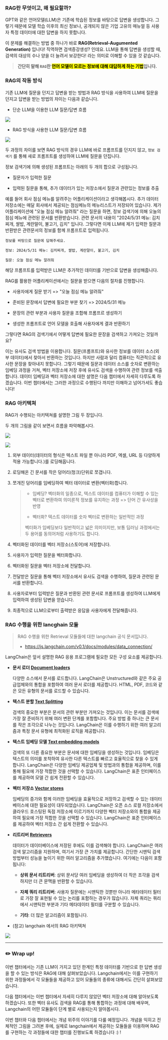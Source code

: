 ### RAG란 무엇이고, 왜 필요할까?

GPT와 같은 언어모델(LLM)은 기존에 학습된 정보를 바탕으로 답변을 생성합니다. 그렇기 때문에 모델 학습 이후의 최신 정보나, 공개되지 않은 기업 고유의 매뉴얼 등 사용자 특정 데이터에 대한 답변을 하지 못합니다. 

이 문제를 해결하는 방법 중 하나가 바로 **RAG(Retrieval-Augumented Generation)** 입니다! 직역하면 검색증강생성? 인데요. LLM을 통해 답변을 생성할 때, 검색의 대상의 수나 양을 더 늘려서 보강한다! 라는 의미로 이해할 수 있을 것 같습니다.

> **간단히 말해 `RAG`란 <mark>언어 모델이 모르는 정보에 대해 대답하게 하는 기법</mark>입니다.**

### RAG의 작동 방식

기존 LLM에 질문을 던지고 답변을 받는 방법과 RAG 방식을 사용하여 LLM에 질문을 던지고 답변을 받는 방법의 차이는 다음과 같습니다.

- 단순 LLM을 이용한 LLM 질문/답변 흐름

![](uploads/[%2302_Langchain모듈]-02_Retrieval_1_RAG/2024-05-31-10-53-10-image.png)

- RAG 방식을 사용한 LLM 질문/답변 흐름

![](uploads/[%2302_Langchain모듈]-02_Retrieval_1_RAG/2024-05-31-10-54-03-image.png)

두 과정의 차이를 보면 RAG 방식의 경우 LLM에 바로 프롬프트를 던지지 않고, `정보 검색기` 를 통해 새로 프롬프트를 생성하여 LLM에 질문을 던집니다.

정보 검색기에 의해 생성된 프롬프트는 아래의 두 개의 합으로 구성됩니다.

- 질문자가 입력한 질문

- 입력된 질문을 통해, 추가 데이터가 있는 저장소에서 질문과 관련있는 정보를 추출

예를 들어 회사 점심 메뉴를 알려주는 어플리케이션이라고 생각해봅시다. 추가 데이터 저장소에는 매달 회사에서 제공되는 점심메뉴의 메뉴리스트가 저장되어 있습니다. 제가 어플리케이션에 "오늘 점심 메뉴 알려줘" 라는 질문을 하면, 정보 검색기에 의해 오늘의 점심 메뉴에 관련된 문서를 반환받습니다. 관련 문서의 내용이 "2024/5/31 메뉴: 김치찌개, 쌀밥, 계란말이, 불고기, 김치" 입니다. 그렇다면 이제 LLM에 제가 입력한 질문과 반환받은 관련문서의 정보를 함께 프롬프트로 입력됩니다.

```
정보를 바탕으로 질문에 답해주세요.

정보: 2024/5/31 메뉴: 김치찌개, 쌀밥, 계란말이, 불고기, 김치

질문: 오늘 점심 메뉴 알려줘
```

해당 프롬프트를 입력받은 LLM은 추가적인 데이터를 기반으로 답변을 생성해줍니다.

RAG를 활용한 어플리케이션에서는 질문을 받으면 다음의 절차를 진행합니다.

- 사용자에게 질문 받기 => "오늘 점심 메뉴 알려줘"

- 준비된 문장에서 답변에 필요한 부분 찾기 => 2024/5/31 메뉴

- 문장의 관련 부분과 사용자 질문을 조합해 프롬프르 생성하기

- 생성한 프롬프트로 언어 모델을 호출해 사용자에게 결과 반환하기

그렇다면 RAG의 검색기에서 어떻게 답변에 필요한 문장을 검색하고 가져오는 것일까요?

이는 유사도 검색 방법을 이용합니다. 질문(프롬프트)와 유사한 정보를 데이터 소스(외부 데이터)에서 찾아서 반환하는 것입니다. 하지만 사람과 달리 컴퓨터는 직관적으로 유사한 문장을 찾아내지 못합니다. 그렇기 때문에 질문과 데이터 소스를 숫자로 변환하는 임베딩 과정을 거쳐, 벡터 저장소에 저장 후에 유사도 검색을 수행하여 관련 정보를 색출합니다. 데이터 임베딩과 벡터 저장소에 대한 설명은 다음 챕터에서 자세히 다루도록 하겠습니다. 이번 챕터에서는 그러한 과정으로 수행된다 까지만 이해하고 넘어가셔도 좋습니다!

### RAG 아키텍쳐

RAG가 수행되는 아키텍쳐를 설명한 그림 두 장입니다.

두 개의 그림을 같이 보면서 흐름을 파악해봅시다.

![](uploads/[%2302_Langchain모듈]-02_Retrieval_1_RAG/2024-05-31-10-24-53-image.png)

![](uploads/[%2302_Langchain모듈]-02_Retrieval_1_RAG/2024-05-31-10-16-47-image.png)

1. 외부 데이터(데이터의 형식은 텍스트 파일 뿐 아니라 PDF, 엑셀, URL 등 다양하게 적용 가능합니다.)를 로딩해옵니다.

2. 로딩해온 긴 문서를 작은 덩어리(청크)단위로 쪼갭니다.

3. 쪼개진 덩어리를 임베딩하여 벡터 데이터로 변환(벡터화)합니다.
   
   > - 임베딩? 벡터화의 일종으로, 텍스트 데이터를 컴퓨터가 이해할 수 있는 벡터로 변환하여 의미론적 정보를 유지하는 과정 => 단어 간 유사성을 반영
   > 
   > - 벡터화? 텍스트 데이터를 숫자 벡터로 변환하는 일반적인 과정
   > 
   > 벡터화가 임베딩보다 일반적이고 넓은 의미이지만, 보통 딥러닝 과정에서는 두 용어를 동의어처럼 사용하기도 합니다.

4. 벡터화된 데이터를 벡터 저장소(스토어)에 저장합니다.

5. 사용자가 입력한 질문을 벡터화합니다.

6. 벡터화된 질문을 벡터 저장소에 전달합니다.

7. 전달받은 질문을 통해 벡터 저장소에서 유사도 검색을 수행하여, 질문과 관련된 문서를 반환합니다.

8. 사용자로부터 입력받은 질문과 반환된 관련 문서로 프롬프트를 생성하여 LLM에게 입력하여 생성된 답변을 얻습니다.

9. 최종적으로 LLM으로부터 출력받은 응답을 사용자에게 전달해줍니다.

### RAG 수행을 위한 lancghain 모듈

> RAG 수행을 위한 Retrieval 모듈들에 대한 langchain 공식 문서입니다.
> 
> - https://js.langchain.com/v0.1/docs/modules/data_connection/

LangChain은 앞서 설명한 RAG 응용 프로그램에 필요한 모든 구성 요소를 제공합니다.

- **문서 로더 [Document loaders](https://js.langchain.com/v0.1/docs/modules/data_connection/document_loaders/)**
  
  다양한 소스에서 문서를 로드합니다. LangChain은 Unstructured와 같은 주요 공급업체와의 통합을 포함하여 여러 문서 로더를 제공합니다. HTML, PDF, 코드와 같은 모든 유형의 문서를 로드할 수 있습니다.

- **텍스트 분할 [Text Splitting](https://js.langchain.com/v0.1/docs/modules/data_connection/document_transformers/)**
  
  검색의 중요한 부분은 문서의 관련 부분만 가져오는 것입니다. 이는 문서를 검색에 가장 잘 준비하기 위해 여러 변환 단계를 포함합니다. 주요 방법 중 하나는 큰 문서를 작은 조각으로 나누는 것입니다. LangChain은 이를 수행하기 위한 여러 알고리즘과 특정 문서 유형에 최적화된 로직을 제공합니다.

- **텍스트 임베딩 모델 [Text embedding models](https://js.langchain.com/v0.1/docs/modules/data_connection/text_embedding/)**
  
  검색의 또 다른 중요한 부분은 문서에 대한 임베딩을 생성하는 것입니다. 임베딩은 텍스트의 의미를 포착하여 유사한 다른 텍스트를 빠르고 효율적으로 찾을 수 있게 합니다. LangChain은 다양한 임베딩 제공업체 및 방법과의 통합을 제공하며, 이를 통해 필요에 가장 적합한 것을 선택할 수 있습니다. LangChain은 표준 인터페이스를 제공하여 모델 간 쉽게 전환할 수 있습니다.

- **벡터 저장소 [Vector stores](https://js.langchain.com/v0.1/docs/modules/data_connection/vectorstores/)**
  
  임베딩의 증가와 함께 이러한 임베딩을 효율적으로 저장하고 검색할 수 있는 데이터베이스에 대한 필요성이 대두되었습니다. LangChain은 오픈 소스 로컬 저장소에서 클라우드 호스팅된 독점 저장소에 이르기까지 다양한 벡터 저장소와의 통합을 제공하여 필요에 가장 적합한 것을 선택할 수 있습니다. LangChain은 표준 인터페이스를 제공하여 벡터 저장소 간 쉽게 전환할 수 있습니다.

- **리트리버 [Retrievers](https://js.langchain.com/v0.1/docs/modules/data_connection/retrievers/)**
  
  데이터가 데이터베이스에 저장된 후에도 이를 검색해야 합니다. LangChain은 여러 검색 알고리즘을 지원하며, 여기서 가장 큰 가치를 제공합니다. 간단한 시맨틱 검색 방법부터 성능을 높이기 위한 여러 알고리즘을 추가했습니다. 여기에는 다음이 포함됩니다:
  
  - **상위 문서 리트리버**: 상위 문서당 여러 임베딩을 생성하여 더 작은 조각을 검색하지만 더 큰 문맥을 반환할 수 있습니다.
  
  - **자체 쿼리 리트리버**: 사용자 질문에는 시맨틱한 것뿐만 아니라 메타데이터 필터로 가장 잘 표현될 수 있는 논리를 포함하는 경우가 많습니다. 자체 쿼리는 쿼리에서 시맨틱한 부분과 기타 메타데이터 필터를 구분할 수 있습니다.
  
  - **기타**: 더 많은 알고리즘이 포함됩니다.

- (참고) langchain 에서의 RAG 아키텍쳐

![](uploads/[%2302_Langchain모듈]-02_Retrieval_1_RAG/2024-05-31-10-20-33-image.png)

---

### ✏️ Wrap up!

이번 챕터에서는 기존 LLM이 가지고 있던 한계인 특정 데이터를 기반으로 한 답변 생성을 할 수 있는 방식은 RAG에 대해 살펴보았습니다. Langchain에서는 이를 구현하기 위한 과정들에서 각 모듈들을 제공하고 있어 모듈들의 종류에 대해서도 간단히 살펴보았습니다. 

다음 챕터에서는 이번 챕터에서 자세히 다루지 않았던 벡터 저장소에 대해 알아보도록 하겠습니다. 또한 벡터 유사도 검색을 RAG를 통해 통합하는 과정에 대해 배우며, Langchain의 어떤 모듈들이 단계 별로 사용되는지 알아봅시다.

이번 챕터와 다음 챕터에서는 개념 위주의 이야기를 다룰 예정입니다. 개념을 익히고 전체적인 그림을 그려본 후에, 실제로 langchain에서 제공하는 모듈들을 이용하며 RAG를 구현하는 각 과정들에 대한 챕터를 진행보도록 하겠습니다 :) !

